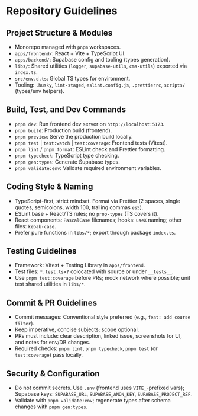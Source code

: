 # Repository Guidelines

## Project Structure & Modules
- Monorepo managed with `pnpm` workspaces.
- `apps/frontend/`: React + Vite + TypeScript UI.
- `apps/backend/`: Supabase config and tooling (types generation).
- `libs/`: Shared utilities (`logger`, `supabase-utils`, `cms-utils`) exported via `index.ts`.
- `src/env.d.ts`: Global TS types for environment.
- Tooling: `.husky`, `lint-staged`, `eslint.config.js`, `.prettierrc`, `scripts/` (types/env helpers).

## Build, Test, and Dev Commands
- `pnpm dev`: Run frontend dev server on `http://localhost:5173`.
- `pnpm build`: Production build (frontend).
- `pnpm preview`: Serve the production build locally.
- `pnpm test` | `test:watch` | `test:coverage`: Frontend tests (Vitest).
- `pnpm lint` / `pnpm format`: ESLint check and Prettier formatting.
- `pnpm typecheck`: TypeScript type checking.
- `pnpm gen:types`: Generate Supabase types.
- `pnpm validate:env`: Validate required environment variables.

## Coding Style & Naming
- TypeScript-first, strict mindset. Format via Prettier (2 spaces, single quotes, semicolons, width 100, trailing commas `es5`).
- ESLint base + React/TS rules; no `prop-types` (TS covers it).
- React components: `PascalCase` filenames; hooks: `useX` naming; other files: `kebab-case`.
- Prefer pure functions in `libs/*`; export through package `index.ts`.

## Testing Guidelines
- Framework: Vitest + Testing Library in `apps/frontend`.
- Test files: `*.test.tsx?` colocated with source or under `__tests__`.
- Use `pnpm test:coverage` before PRs; mock network where possible; unit test shared utilities in `libs/*`.

## Commit & PR Guidelines
- Commit messages: Conventional style preferred (e.g., `feat: add course filter`).
- Keep imperative, concise subjects; scope optional.
- PRs must include: clear description, linked issue, screenshots for UI, and notes for env/DB changes.
- Required checks: `pnpm lint`, `pnpm typecheck`, `pnpm test` (or `test:coverage`) pass locally.

## Security & Configuration
- Do not commit secrets. Use `.env` (frontend uses `VITE_`-prefixed vars); Supabase keys: `SUPABASE_URL`, `SUPABASE_ANON_KEY`, `SUPABASE_PROJECT_REF`.
- Validate with `pnpm validate:env`; regenerate types after schema changes with `pnpm gen:types`.
